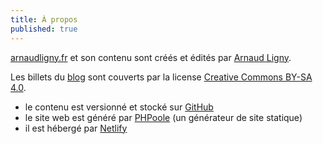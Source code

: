 ```yaml
---
title: À propos
published: true
---
```

[arnaudligny.fr](https://arnaudligny.fr) et son contenu sont créés et édités par [Arnaud Ligny](https://arnaudligny.fr).

Les billets du [blog](https://arnaudligny.fr/blog/) sont couverts par la license [Creative Commons BY-SA 4.0](https://creativecommons.org/licenses/by-sa/4.0/deed.fr).

- le contenu est versionné et stocké sur [GitHub](https://github.com/Narno/arnaudligny.fr/)
- le site web est généré par [PHPoole](https://phpoole.org) (un générateur de site statique)
- il est hébergé par [Netlify](https://netlify.com)
